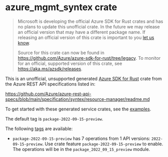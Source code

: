 # azure_mgmt_syntex crate

> Microsoft is developing the official Azure SDK for Rust crates and has no plans to update this unofficial crate.
> In the future we may release an official version that may have a different package name.
> If releasing an official version of this crate is important to you [let us know](https://github.com/Azure/azure-sdk-for-rust/issues/new/choose).
>
> Source for this crate can now be found in <https://github.com/Azure/azure-sdk-for-rust/tree/legacy>.
> To monitor for an official, supported version of this crate, see <https://aka.ms/azsdk/releases>.

This is an unofficial, unsupported generated [Azure SDK for Rust](https://github.com/Azure/azure-sdk-for-rust/tree/legacy) crate from the Azure REST API specifications listed in:

https://github.com/Azure/azure-rest-api-specs/blob/main/specification/syntex/resource-manager/readme.md

To get started with these generated service crates, see the [examples](https://github.com/Azure/azure-sdk-for-rust/blob/legacy/services/README.md#examples).

The default tag is `package-2022-09-15-preview`.

The following [tags](https://github.com/Azure/azure-sdk-for-rust/blob/legacy/services/tags.md) are available:

- `package-2022-09-15-preview` has 7 operations from 1 API versions: `2022-09-15-preview`. Use crate feature `package-2022-09-15-preview` to enable. The operations will be in the `package_2022_09_15_preview` module.